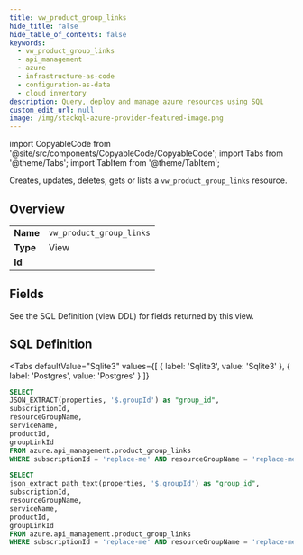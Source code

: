 ```yaml
--- 
title: vw_product_group_links
hide_title: false
hide_table_of_contents: false
keywords:
  - vw_product_group_links
  - api_management
  - azure
  - infrastructure-as-code
  - configuration-as-data
  - cloud inventory
description: Query, deploy and manage azure resources using SQL
custom_edit_url: null
image: /img/stackql-azure-provider-featured-image.png
---
```


import CopyableCode from '@site/src/components/CopyableCode/CopyableCode';
import Tabs from '@theme/Tabs';
import TabItem from '@theme/TabItem';

Creates, updates, deletes, gets or lists a <code>vw_product_group_links</code> resource.

## Overview
<table><tbody>
<tr><td><b>Name</b></td><td><code>vw_product_group_links</code></td></tr>
<tr><td><b>Type</b></td><td>View</td></tr>
<tr><td><b>Id</b></td><td><CopyableCode code="azure.api_management.vw_product_group_links" /></td></tr>
</tbody></table>

## Fields

See the SQL Definition (view DDL) for fields returned by this view.

## SQL Definition

<Tabs
defaultValue="Sqlite3"
values={[
{ label: 'Sqlite3', value: 'Sqlite3' },
{ label: 'Postgres', value: 'Postgres' }
]}
>
<TabItem value="Sqlite3">

```sql
SELECT
JSON_EXTRACT(properties, '$.groupId') as "group_id",
subscriptionId,
resourceGroupName,
serviceName,
productId,
groupLinkId
FROM azure.api_management.product_group_links
WHERE subscriptionId = 'replace-me' AND resourceGroupName = 'replace-me' AND serviceName = 'replace-me' AND productId = 'replace-me';
```

</TabItem>
<TabItem value="Postgres">

```sql
SELECT
json_extract_path_text(properties, '$.groupId') as "group_id",
subscriptionId,
resourceGroupName,
serviceName,
productId,
groupLinkId
FROM azure.api_management.product_group_links
WHERE subscriptionId = 'replace-me' AND resourceGroupName = 'replace-me' AND serviceName = 'replace-me' AND productId = 'replace-me';
```

</TabItem>
</Tabs>
